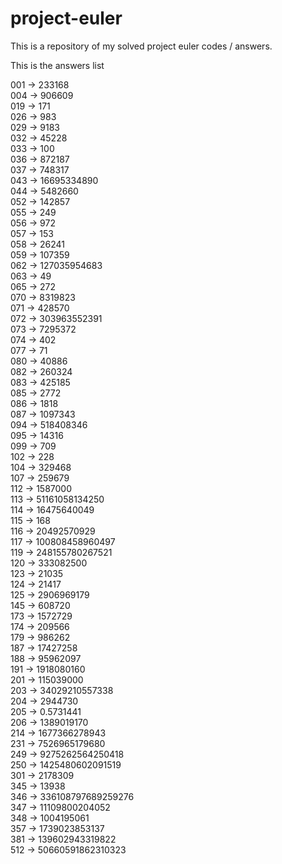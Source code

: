 # project-euler

This is a repository of my solved project euler codes / answers.

This is the answers list

001 -> 233168     
004 -> 906609  
019 -> 171   
026 -> 983    
029 -> 9183    
032 -> 45228    
033 -> 100  
036 -> 872187        
037 -> 748317   
043 -> 16695334890  
044 -> 5482660    
052 -> 142857   
055 -> 249   
056 -> 972    
057 -> 153   
058 -> 26241  
059 -> 107359   
062 -> 127035954683   
063 -> 49  
065 -> 272   
070 -> 8319823   
071 -> 428570  
072 -> 303963552391   
073 -> 7295372   
074 -> 402   
077 -> 71    
080 -> 40886   
082 -> 260324   
083 -> 425185    
085 -> 2772  
086 -> 1818    
087 -> 1097343   
094 -> 518408346   
095 -> 14316    
099 -> 709   
102 -> 228   
104 -> 329468   
107 -> 259679  
112 -> 1587000   
113 -> 51161058134250   
114 -> 16475640049   
115 -> 168  
116 -> 20492570929    
117 -> 100808458960497  
119 -> 248155780267521   
120 -> 333082500  
123 -> 21035   
124 -> 21417   
125 -> 2906969179    
145 -> 608720     
173 -> 1572729    
174 -> 209566  
179 -> 986262   
187 -> 17427258    
188 -> 95962097    
191 -> 1918080160   
201 -> 115039000   
203 -> 34029210557338    
204 -> 2944730    
205 -> 0.5731441   
206 -> 1389019170   
214 -> 1677366278943     
231 -> 7526965179680   
249 -> 9275262564250418   
250 -> 1425480602091519    
301 -> 2178309    
345 -> 13938    
346 -> 336108797689259276   
347 -> 11109800204052    
348 -> 1004195061   
357 -> 1739023853137   
381 -> 139602943319822  
512 -> 50660591862310323  
